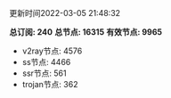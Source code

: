 更新时间2022-03-05 21:48:32

**总订阅: 240**
**总节点: 16315**
**有效节点: 9965**
- v2ray节点: 4576
- ss节点: 4466
- ssr节点: 561
- trojan节点: 362
